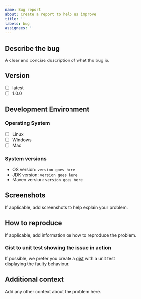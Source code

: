 ```yaml
---
name: Bug report
about: Create a report to help us improve
title: ''
labels: bug
assignees: ''
---
```


## Describe the bug
A clear and concise description of what the bug is.

## Version
- [ ] latest
- [ ] 1.0.0

## Development Environment
### Operating System
- [ ] Linux
- [ ] Windows
- [ ] Mac

### System versions
- OS version: ```version goes here``` 
- JDK version: ```version goes here```
- Maven version: ```version goes here```

## Screenshots
If applicable, add screenshots to help explain your problem.

## How to reproduce
If applicable, add information on how to reproduce the problem.

### Gist to unit test showing the issue in action
If possible, we prefer you create a [gist](https://gist.github.com/discover) with a unit test  
displaying the faulty behaviour.

## Additional context
Add any other context about the problem here.
